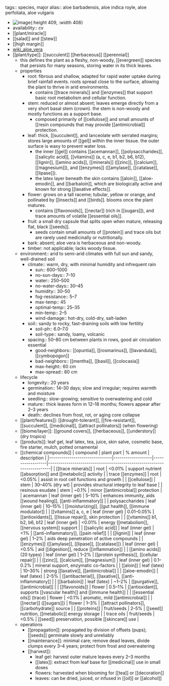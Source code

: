 tags:: species, major
alias:: aloe barbadensis, aloe indica royle, aloe perfoliata, aloe vulgaris

- ![image](https://ipfs.io/ipfs/QmZ1abuZCRKnrxDVibUn8h13PouvRYvV1tAmNMmNssfHwm){:height 409, :width 408}
- availability:: cv
- [[plant/miracle]]
- [[salad]] and [[stew]]
- [[high margin]]
- [wiki_aloe_vera](https://en.wikipedia.org/wiki/Aloe_vera)
- [[plant/type]]: [[succulent]] [[herbaceous]] [[perennial]]
	- this defines the plant as a fleshy, non-woody, [[evergreen]] species that persists for many seasons, storing water in its thick leaves.
	- properties
		- root: fibrous and shallow, adapted for rapid water uptake during brief rainfall events. roots spread close to the surface, allowing the plant to thrive in arid environments.
			- contains [[trace minerals]] and [[enzymes]] that support basic root metabolism and cellular function.
		- stem: reduced or almost absent; leaves emerge directly from a very short basal stem (crown). the stem is non-woody and mostly functions as a support base.
			- composed primarily of [[cellulose]] and small amounts of [[resin compounds that may provide [[antimicrobial]] protection.
		- leaf: thick, [[succulent]], and lanceolate with serrated margins; stores large amounts of [[gel]] within the inner tissue. the outer surface is waxy to prevent water loss.
			- the inner [[gel]] contains [[acemannan]], [[polysaccharides]], [[salicylic acid]], [[vitamins]] (a, c, e, b1, b2, b6, b12), [[lignin]], [[amino acids]], [[minerals]] ([[zinc]], [[calcium]], [[magnesium]]), and [[enzymes]] ([[amylase]], [[catalase]], [[lipase]]).
			- the latex layer beneath the skin contains [[aloin]], [[aloe-emodin]], and [[barbaloin]], which are biologically active and known for strong [[laxative effects]].
		- flower: grows on a tall raceme; tubular, yellow or orange, and pollinated by [[insects]] and [[birds]]. blooms once the plant matures.
			- contains [[flavonoids]], [[nectar]] (rich in [[sugars]]), and trace amounts of volatile [[essential oils]].
		- fruit: a small dry capsule that splits open when mature, releasing flat, black [[seeds]].
			- seeds contain small amounts of [[protein]] and trace oils but are rarely used medicinally or nutritionally.
		- bark: absent; aloe vera is herbaceous and non-woody.
		- timber: not applicable; lacks woody tissue.
	- environment:: arid to semi-arid climates with full sun and sandy, well-drained soil
		- climate:: warm, dry, with minimal humidity and infrequent rain
			- sun:: 600–1000
			- no-sun-days:: 7–10
			- water:: 250–500
			- no-water-days:: 30–45
			- humidity:: 30–50
			- fog-resistance:: 5–7
			- max-temp:: 45
			- optimal-temp:: 25–35
			- min-temp:: 2–5
			- wind-damage:: hot-dry, cold-dry, salt-laden
		- soil:: sandy to rocky, fast-draining soils with low fertility
			- soil-ph:: 6.0–7.0
			- soil-type:: sandy, loamy, volcanic
		- spacing:: 50–80 cm between plants in rows, good air circulation essential
			- good-neighbors:: [[opuntia]], [[rosmarinus]], [[lavandula]], [[cymbopogon]]
			- bad-neighbors:: [[mentha]], [[basil]], [[colocasia]]
			- max-height:: 60 cm
			- max-spread:: 80 cm
	- lifecycle
		- longevity:: 20 years
		- germination:: 14–30 days; slow and irregular; requires warmth and moisture
		- seedling:: slow-growing; sensitive to overwatering and cold
		- mature:: thick leaves form in 12–18 months; flowers appear after 2–3 years
		- death:: declines from frost, rot, or aging core collapse
	- [[plant/features]]: [[drought-tolerant]], [[fire-resistant]], [[succulent]], [[medicinal]], [[attract pollinators]] (when flowering)
	- [[biome/layer]]: [[ground covers]], [[herbaceous]], [[understory]] (dry tropics)
	- [[products]]: leaf gel, leaf latex, tea, juice, skin salve, cosmetic base, fire starter, mulch, potted ornamental
	- [[chemical compounds]]
	  | compound                      | plant part        | % amount        | description                                                            |
	  |-------------------------------|-------------------|------------------|------------------------------------------------------------------------|
	  | [[trace minerals]]                | root              | <0.01%           | support nutrient [[absorption]] and [[metabolic]] activity                     |
	  | trace [[enzymes]]                 | root              | <0.05%           | assist in root cell functions and growth                               |
	  | [[cellulose]]                     | stem              | 30–40% (dry wt)  | provides structural integrity to leaf base                             |
	  | resinous exudate              | stem              | ~0.1%            | minor [[antimicrobial]] protection                                         |
	  | acemannan                     | leaf (inner gel)  | 5–10%            | enhances immunity, aids [[wound healing]], [[anti-inflammatory]]               |
	  | polysaccharides               | leaf (inner gel)  | 10–15%           | [[moisturizing]], [[gut health]], [[immune modulator]]                             |
	  | [[vitamins]] a, c, e              | leaf (inner gel)  | 0.01–0.05%       | [[antioxidants]], [[tissue repair]], skin protection                    |
	  | [[vitamins]] b1, b2, b6, b12      | leaf (inner gel)  | <0.01%           | energy [[metabolism]], [[nervous system]] support                              |
	  | [[salicylic acid]]                | leaf (inner gel)  | <1%              | [[anti-inflammatory]], [[pain relief]]                                         |
	  | [[lignin]]                        | leaf (inner gel)  | 1–2%             | aids deep penetration of active compounds                              |
	  | [[enzymes]] ([[amylase]], [[lipase]], [[catalase]]) | leaf (inner gel) | <0.5%        | aid [[digestion]], reduce [[inflammation]]                                    |
	  | [[amino acids]] (20 types)        | leaf (inner gel)  | 1–2%             | [[protein synthesis]], [[cellular repair]]                                     |
	  | [[zinc]], [[calcium]], [[magnesium]]      | leaf (inner gel)  | 0.1–0.2%         | mineral support, enzymatic co-factors                                  |
	  | [[aloin]]                         | leaf (latex)      | 10–30%           | strong [[laxative]], [[antimicrobial]]                                         |
	  | [[aloe-emodin]]                   | leaf (latex)      | 2–5%             | [[antibacterial]], [[laxative]], [[anti-inflammatory]]                             |
	  | [[barbaloin]]                     | leaf (latex)      | ~1–2%            | [[purgative]], [[antimicrobial]]                                               |
	  | [[flavonoids]]                    | flower            | 0.5–1%           | [[antioxidant]], supports [[vascular health]] and [[immune health]]                       |
	  | [[essential oils]] (trace)        | flower            | <0.1%            | aromatic, mild [[antimicrobial]]                                           |
	  | [[nectar]] ([[sugars]])               | flower            | 1–3%             | [[attract pollinators]], [[carbohydrate]] source                             |
	  | [[proteins]]                       | fruit/seeds       | 2–5%             | [[seed]] nutrition, [[metabolic]] energy storage                               |
	  | trace oils                    | fruit/seeds       | <0.5%            | [[seed]] preservation, possible [[skincare]] use                               |
	- operations
		- [[propagation]]: propagated by division of offsets (pups); [[seeds]] germinate slowly and unreliably
		- [[maintenance]]: minimal care; remove dead leaves, divide clumps every 3–4 years; protect from frost and overwatering
		- [[harvest]]:
			- leaf gel: harvest outer mature leaves every 2–3 months
			- [[latex]]: extract from leaf base for [[medicinal]] use in small doses
			- flowers: harvested when blooming for [[tea]] or [[decoration]]
			- leaves: can be dried, juiced, or infused in [[oil]] or [[alcohol]]